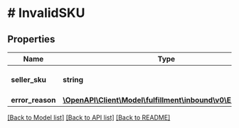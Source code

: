 # # InvalidSKU

## Properties

Name | Type | Description | Notes
------------ | ------------- | ------------- | -------------
**seller_sku** | **string** | The seller SKU of the item. | [optional]
**error_reason** | [**\OpenAPI\Client\Model\fulfillment\inbound\v0\ErrorReason**](ErrorReason.md) |  | [optional]

[[Back to Model list]](../../README.md#models) [[Back to API list]](../../README.md#endpoints) [[Back to README]](../../README.md)
